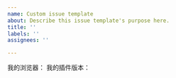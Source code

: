 ```yaml
---
name: Custom issue template
about: Describe this issue template's purpose here.
title: ''
labels: ''
assignees: ''

---
```


我的浏览器：
我的插件版本：
